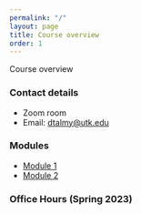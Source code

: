 ```yaml
---
permalink: "/"
layout: page
title: Course overview
order: 1
---
```


Course overview

### Contact details

- Zoom room
- Email: [dtalmy@utk.edu](mailto://dtalmy@utk.edu)

### Modules

- [Module 1](/module1/)
- [Module 2](/module2/)

### Office Hours (Spring 2023)

